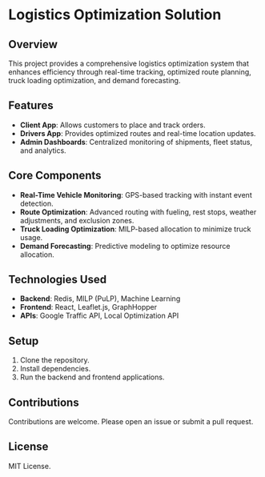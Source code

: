# Logistics Optimization Solution

## Overview  
This project provides a comprehensive logistics optimization system that enhances efficiency through real-time tracking, optimized route planning, truck loading optimization, and demand forecasting.

## Features  
- **Client App**: Allows customers to place and track orders.  
- **Drivers App**: Provides optimized routes and real-time location updates.  
- **Admin Dashboards**: Centralized monitoring of shipments, fleet status, and analytics.  

## Core Components  
- **Real-Time Vehicle Monitoring**: GPS-based tracking with instant event detection.  
- **Route Optimization**: Advanced routing with fueling, rest stops, weather adjustments, and exclusion zones.  
- **Truck Loading Optimization**: MILP-based allocation to minimize truck usage.  
- **Demand Forecasting**: Predictive modeling to optimize resource allocation.  

## Technologies Used  
- **Backend**: Redis, MILP (PuLP), Machine Learning  
- **Frontend**: React, Leaflet.js, GraphHopper  
- **APIs**: Google Traffic API, Local Optimization API  

## Setup  
1. Clone the repository.  
2. Install dependencies.  
3. Run the backend and frontend applications.  

## Contributions  
Contributions are welcome. Please open an issue or submit a pull request.  

## License  
MIT License.
